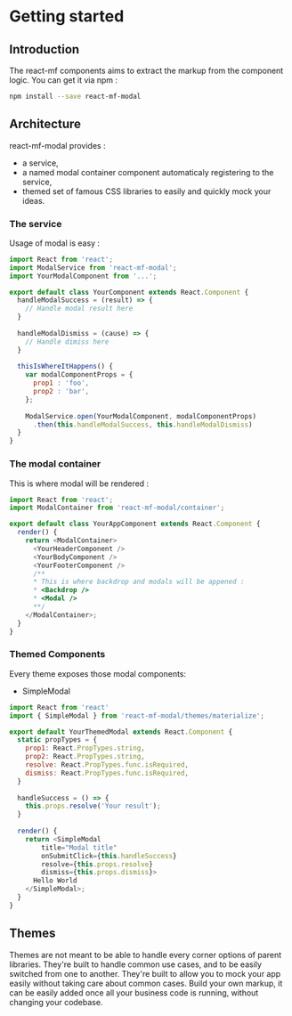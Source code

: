 # Getting started

## Introduction

The react-mf components aims to extract the markup from the component logic.
You can get it via npm :

 ```bash
 npm install --save react-mf-modal
 ```

## Architecture

react-mf-modal provides :
* a service,
* a named modal container component automaticaly registering to the service,
* themed set of famous CSS libraries to easily and quickly mock your ideas.

### The service

Usage of modal is easy : 

```javascript
import React from 'react';
import ModalService from 'react-mf-modal';
import YourModalComponent from '...';

export default class YourComponent extends React.Component {
  handleModalSuccess = (result) => {
    // Handle modal result here
  }
  
  handleModalDismiss = (cause) => {
    // Handle dimiss here
  }
  
  thisIsWhereItHappens() {
    var modalComponentProps = {
      prop1 : 'foo',
      prop2 : 'bar',
    };
    
    ModalService.open(YourModalComponent, modalComponentProps)
      .then(this.handleModalSuccess, this.handleModalDismiss)
  }
}
```

### The modal container

This is where modal will be rendered :

```javascript
import React from 'react';
import ModalContainer from 'react-mf-modal/container';

export default class YourAppComponent extends React.Component {
  render() {
    return <ModalContainer>
      <YourHeaderComponent />
      <YourBodyComponent />
      <YourFooterComponent />
      /**
      * This is where backdrop and modals will be appened :
      * <Backdrop />
      * <Modal />
      **/
    </ModalContainer>;
  }
}

```

### Themed Components

Every theme exposes those modal components:

* SimpleModal

```javascript
import React from 'react'
import { SimpleModal } from 'react-mf-modal/themes/materialize';

export default YourThemedModal extends React.Component {
  static propTypes = {
    prop1: React.PropTypes.string,
    prop2: React.PropTypes.string,
    resolve: React.PropTypes.func.isRequired,
    dismiss: React.PropTypes.func.isRequired,
  }
  
  handleSuccess = () => {
    this.props.resolve('Your result');
  }
  
  render() {
    return <SimpleModal 
        title="Modal title"
        onSubmitClick={this.handleSuccess}
        resolve={this.props.resolve}
        dismiss={this.props.dismiss}>
      Hello World
    </SimpleModal>;
  }
}
```

## Themes

Themes are not meant to be able to handle every corner options of parent libraries.
They're built to handle common use cases, and to be easily switched from one to another.
They're built to allow you to mock your app easily without taking care about common cases.
Build your own markup, it can be easily added once all your business code is running, without changing your codebase.